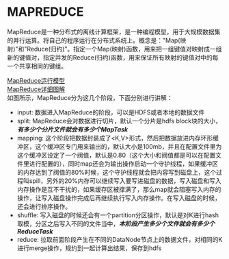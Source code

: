 # MAPREDUCE

 MapReduce是一种分布式的离线计算框架，是一种编程模型，用于大规模数据集的并行运算。将自己的程序运行在分布式系统上。概念是："Map(映射)"和"Reduce(归约)"。指定一个Map(映射)函数，用来把一组键值对映射成一组新的键值对，指定并发的Reduce(归约)函数，用来保证所有映射的键值对中的每一个共享相同的键组。
 
 [MapReduce运行模型](../pictures/mapreduce.jpg)<br>
 [MapReduce详细图解](../pictures/mapreduce1.jpg)<br>
 如图所示，MapReduce分为这几个阶段，下面分别进行讲解：<br>
 - input: 数据进入MapReduce的阶段，可以是HDFS或者本地的数据文件
 - split: MapReduce会对数据进行切片，默认一个分片是hdfs block块的大小，_**有多少个分片文件就会有多少个MapTask**_
 - mapping: 这个阶段把数据封装成了<K,V>形式，然后把数据放进内存环形缓冲区，这个缓冲区专门用来输出的，默认大小是100mb，并且在配置文件里为这个缓冲区设定了一个阀值，默认是0.80（这个大小和阀值都是可以在配置文件里进行配置的），同时map还会为输出操作启动一个守护线程，如果缓冲区的内存达到了阀值的80%时候，这个守护线程就会把内容写到磁盘上，这个过程叫spill，另外的20%内存可以继续写入要写进磁盘的数据，写入磁盘和写入内存操作是互不干扰的，如果缓存区被撑满了，那么map就会阻塞写入内存的操作，让写入磁盘操作完成后再继续执行写入内存操作。在写入磁盘的时候，还会进行排序操作。
 - shuffle: 写入磁盘的时候还会有一个partition分区操作，默认是对K进行hash取模，分区之后写入不同的文件当中，_**本阶段产生多少个文件就会有多少个ReduceTask**_
 - reduce: 拉取前面阶段产生在不同的DataNode节点上的数据文件，对相同的K进行merge操作，规约到一起计算出结果，保存到hdfs<br>
